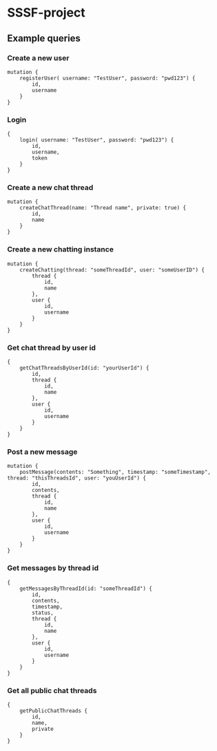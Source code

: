 # SSSF-project

## Example queries

### Create a new user

```
mutation {
    registerUser( username: "TestUser", password: "pwd123") {
        id,
        username
    }
}
```

### Login

```
{
    login( username: "TestUser", password: "pwd123") {
        id,
        username,
        token
    }
}
```

### Create a new chat thread

```
mutation {
    createChatThread(name: "Thread name", private: true) {
        id,
        name
    }
}
```

### Create a new chatting instance

```
mutation {
    createChatting(thread: "someThreadId", user: "someUserID") {
        thread {
            id,
            name
        },
        user {
            id,
            username
        }
    }
}
```

### Get chat thread by user id

```
{
    getChatThreadsByUserId(id: "yourUserId") {
        id,
        thread {
            id,
            name
        },
        user {
            id,
            username
        }
    }
}
```

### Post a new message

```
mutation {
    postMessage(contents: "Something", timestamp: "someTimestamp", thread: "thisThreadsId", user: "youUserId") {
        id,
        contents,
        thread {
            id,
            name
        },
        user {
            id,
            username
        }
    }
}
```

### Get messages by thread id

```
{
    getMessagesByThreadId(id: "someThreadId") {
        id,
        contents,
        timestamp,
        status,
        thread {
            id,
            name
        },
        user {
            id,
            username
        }
    }
}
```

### Get all public chat threads

```
{
    getPublicChatThreads {
        id,
        name,
        private
    }
}
```
